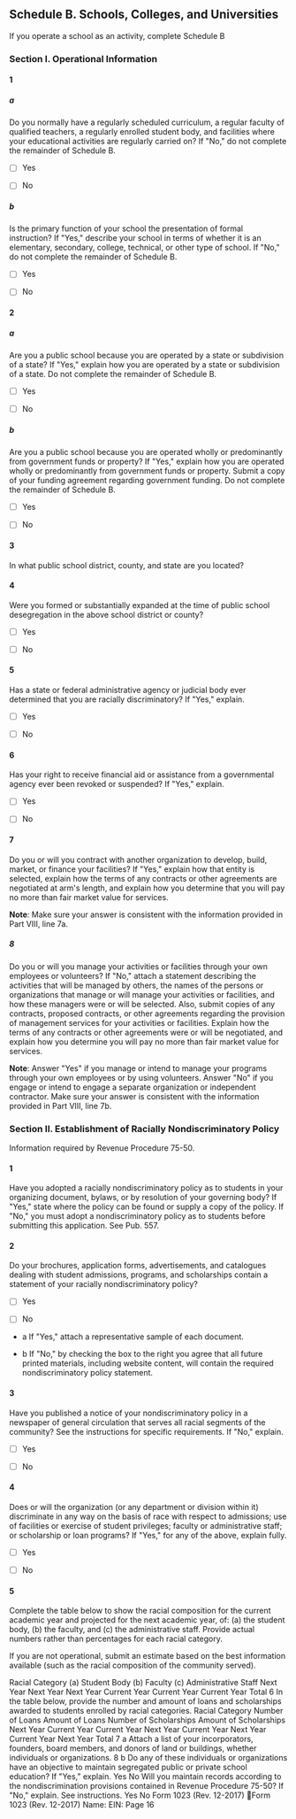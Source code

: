 ## Schedule B. Schools, Colleges, and Universities

If you operate a school as an activity, complete Schedule B

### Section I.  Operational Information

#### 1

##### a

Do you normally have a regularly scheduled curriculum, a regular faculty of qualified teachers, a regularly enrolled student body, and facilities where your educational activities are regularly carried on? If "No," do not complete the remainder of Schedule B.

- [ ] Yes

- [ ] No

##### b

Is the primary function of your school the presentation of formal instruction? If "Yes," describe your school in terms of whether it is an elementary, secondary, college, technical, or other type of school. If "No," do not complete the remainder of Schedule B.

- [ ] Yes

- [ ] No

#### 2

##### a

Are you a public school because you are operated by a state or subdivision of a state? If "Yes," explain how you are operated by a state or subdivision of a state. Do not complete the remainder of Schedule B.

- [ ] Yes

- [ ] No

##### b

Are you a public school because you are operated wholly or predominantly from government funds or property? If "Yes," explain how you are operated wholly or predominantly from government funds or property. Submit a copy of your funding agreement regarding government funding. Do not complete the remainder of Schedule B. 

- [ ] Yes

- [ ] No

#### 3

In what public school district, county, and state are you located?

#### 4

Were you formed or substantially expanded at the time of public school desegregation in the above school district or county?

- [ ] Yes

- [ ] No

#### 5

Has a state or federal administrative agency or judicial body ever determined that you are racially discriminatory? If "Yes," explain.

- [ ] Yes

- [ ] No

#### 6

Has your right to receive financial aid or assistance from a governmental agency ever been revoked or suspended? If "Yes," explain.

- [ ] Yes

- [ ] No

#### 7

Do you or will you contract with another organization to develop, build, market, or finance your facilities? If "Yes," explain how that entity is selected, explain how the terms of any contracts or other agreements are negotiated at arm's length, and explain how you determine that you will pay no more than fair market value for services. 

**Note**: Make sure your answer is consistent with the information provided in Part VIII, line 7a.

##### 8

Do you or will you manage your activities or facilities through your own employees or volunteers? If "No," attach a statement describing the activities that will be managed by others, the names of the persons or organizations that manage or will manage your activities or facilities, and how these managers were or will be selected. Also, submit copies of any contracts, proposed contracts, or other agreements regarding the provision of management services for your activities or facilities. Explain how the terms of any contracts or other agreements were or will be negotiated, and explain how you determine you will pay no more than fair market value for services.

**Note**: Answer "Yes" if you manage or intend to manage your programs through your own employees or by using volunteers. Answer "No" if you engage or intend to engage a separate organization or independent contractor. Make sure your answer is consistent with the information provided in Part VIII, line 7b.

### Section II.  Establishment of Racially Nondiscriminatory Policy

Information required by Revenue Procedure 75-50.

#### 1

Have you adopted a racially nondiscriminatory policy as to students in your organizing document, bylaws, or by resolution of your governing body? If "Yes," state where the policy can be found or supply a copy of the policy. If "No," you must adopt a nondiscriminatory policy as to students before submitting this application. See Pub. 557.

#### 2

Do your brochures, application forms, advertisements, and catalogues dealing with student admissions, programs, and scholarships contain a statement of your racially nondiscriminatory policy?

- [ ] Yes

- [ ] No


- a If "Yes," attach a representative sample of each document.

- b If "No," by checking the box to the right you agree that all future printed materials, including website content, will contain the required nondiscriminatory policy statement.

#### 3

Have you published a notice of your nondiscriminatory policy in a newspaper of general circulation that serves all racial segments of the community? See the instructions for specific requirements. If "No," explain.

- [ ] Yes

- [ ] No

#### 4

Does or will the organization (or any department or division within it) discriminate in any way on the basis of race with respect to admissions; use of facilities or exercise of student privileges; faculty or administrative staff; or scholarship or loan programs? If "Yes," for any of the above, explain fully.

- [ ] Yes

- [ ] No

#### 5

Complete the table below to show the racial composition for the current academic year and projected for the next academic year, of: (a) the student body, (b) the faculty, and (c) the administrative staff. Provide actual numbers rather than percentages for each racial category.

If you are not operational, submit an estimate based on the best information available (such as the racial composition of the community served).

Racial Category
(a) Student Body
(b) Faculty
(c) Administrative Staff
Next Year
Next Year
Next Year
Current Year
Current Year
Current Year
Total
6
In the table below, provide the number and amount of loans and scholarships awarded to students enrolled by racial
categories.
Racial Category
Number of Loans
Amount of Loans
Number of Scholarships Amount of Scholarships
Next
Year
Current Year
Current Year Next Year Current Year Next Year Current Year Next Year
Total
7 a Attach a list of your incorporators, founders, board members, and donors of land or buildings, whether
individuals or organizations.
8
b Do any of these individuals or organizations have an objective to maintain segregated public or private
school education? If "Yes," explain.
Yes
No
Will you maintain records according to the nondiscrimination provisions contained in Revenue Procedure
75-50? If "No," explain. See instructions.
Yes
No
Form
1023
(Rev. 12-2017)
Form 1023 (Rev. 12-2017)
Name:
EIN:
Page
16
